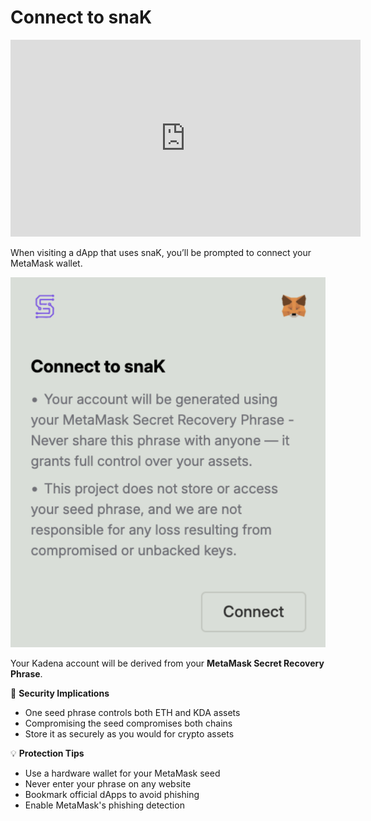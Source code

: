 # Connect to snaK

<iframe width="560" height="315" src="https://www.youtube.com/embed/swtNJsppG4k?si=L7Gy8a7x2v2uVY-K" title="Installing snaK" frameborder="0" allow="accelerometer; autoplay; clipboard-write; encrypted-media; gyroscope; picture-in-picture; web-share" allowfullscreen></iframe>


When visiting a dApp that uses snaK, you’ll be prompted to connect your MetaMask wallet.

![Connect to snaK via MetaMask](../images/connect-kadena-metamask.png)

Your Kadena account will be derived from your **MetaMask Secret Recovery Phrase**.  

🔐 **Security Implications**  
- One seed phrase controls both ETH and KDA assets  
- Compromising the seed compromises both chains  
- Store it as securely as you would for crypto assets  

💡 **Protection Tips**  
- Use a hardware wallet for your MetaMask seed  
- Never enter your phrase on any website  
- Bookmark official dApps to avoid phishing  
- Enable MetaMask's phishing detection

